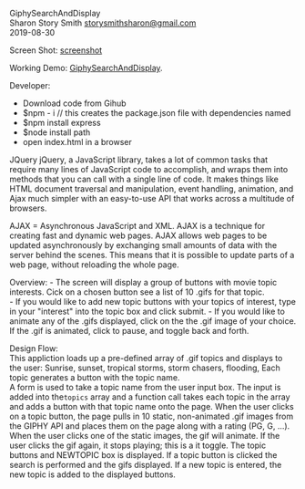 GiphySearchAndDisplay   
Sharon Story Smith  storysmithsharon@gmail.com  
2019-08-30 

Screen Shot: [screenshot](screenshot.jpg)

Working Demo:  [GiphySearchAndDisplay](https://sstorysmith.github.io/GiphySearchandDisplay/).

Developer:    
  - Download code from Gihub   
  - $npm - i   // this creates the package.json file with dependencies named
  - $npm install express 
  - $node install path 
  - open index.html in a browser



JQuery
jQuery, a JavaScript library, takes a lot of common tasks that require many lines of JavaScript code to accomplish, and wraps them into methods that you can call with a single line of code.
It makes things like HTML document traversal and manipulation, event handling, animation, and Ajax much simpler with an easy-to-use API that works across a multitude of browsers.

AJAX = Asynchronous JavaScript and XML. AJAX is a technique for creating fast and dynamic web pages. AJAX allows web pages to be updated asynchronously by exchanging small amounts of data with the server behind the scenes. This means that it is possible to update parts of a web page, without reloading the whole page.


Overview:
    - The screen will display a group of buttons with movie topic interests. Cick on a chosen button see a list of 10 .gifs for that topic.   
    - If you would like to add new topic buttons with your topics of interest, type in your "interest" into the topic box and click submit. 
    - If you would like to animate any of the .gifs displayed, click on the the .gif image of your choice. If the .gif is animated, click to pause, and toggle back and forth.  


Design Flow:  
    This appliction loads up a pre-defined array of .gif topics and displays to the user: 
                   Sunrise, sunset, tropical storms, storm chasers, flooding, 
    Each topic generates a button with the topic name.  
    A form is used to take a topic name from the user input box. The input is added
        into the`topics` array and a function call takes each topic in the array and adds
        a button with that topic name onto the page.
    When the user clicks on a topic button, the page pulls in 10 static, non-animated .gif images 
        from the GIPHY API and places them on the page along with a  rating (PG, G, ...).
    When the user clicks one of the static images, the gif will animate. If the user
         clicks the gif again, it stops playing; this is a it toggle.
    The topic buttons and NEWTOPIC box is displayed.
    If a topic button is clicked the search is performed and the gifs displayed.
    If a new topic is entered, the new topic is added to the displayed buttons.




